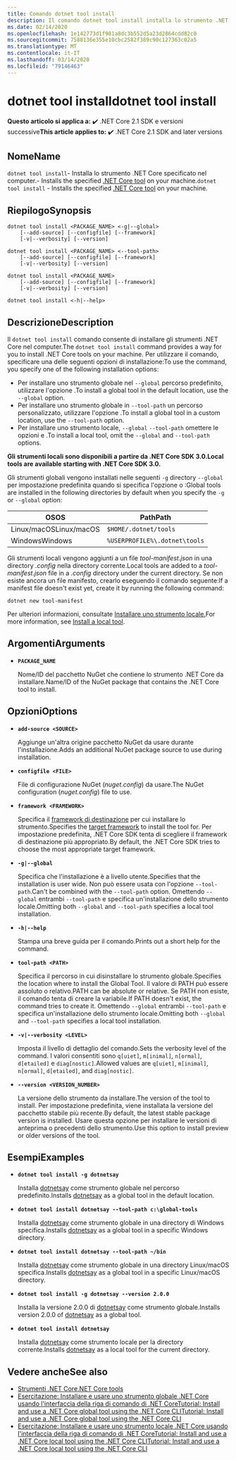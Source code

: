 ```yaml
---
title: Comando dotnet tool install
description: Il comando dotnet tool install installa lo strumento .NET Core specificato nel computer.
ms.date: 02/14/2020
ms.openlocfilehash: 1e142773d1f981a8dc3b552d5a23d2864cdd82c0
ms.sourcegitcommit: 7588136e355e10cbc2582f389c90c127363c02a5
ms.translationtype: MT
ms.contentlocale: it-IT
ms.lasthandoff: 03/14/2020
ms.locfileid: "79146463"
---
```

# <a name="dotnet-tool-install"></a><span data-ttu-id="5d8c4-103">dotnet tool install</span><span class="sxs-lookup"><span data-stu-id="5d8c4-103">dotnet tool install</span></span>

<span data-ttu-id="5d8c4-104">**Questo articolo si applica a:** ✔️ .NET Core 2.1 SDK e versioni successive</span><span class="sxs-lookup"><span data-stu-id="5d8c4-104">**This article applies to:** ✔️ .NET Core 2.1 SDK and later versions</span></span>

## <a name="name"></a><span data-ttu-id="5d8c4-105">Nome</span><span class="sxs-lookup"><span data-stu-id="5d8c4-105">Name</span></span>

<span data-ttu-id="5d8c4-106">`dotnet tool install`- Installa lo strumento .NET Core specificato nel computer.- Installs the specified [.NET Core tool](global-tools.md) on your machine.</span><span class="sxs-lookup"><span data-stu-id="5d8c4-106">`dotnet tool install` - Installs the specified [.NET Core tool](global-tools.md) on your machine.</span></span>

## <a name="synopsis"></a><span data-ttu-id="5d8c4-107">Riepilogo</span><span class="sxs-lookup"><span data-stu-id="5d8c4-107">Synopsis</span></span>

```dotnetcli
dotnet tool install <PACKAGE_NAME> <-g|--global>
    [--add-source] [--configfile] [--framework]
    [-v|--verbosity] [--version]

dotnet tool install <PACKAGE_NAME> <--tool-path>
    [--add-source] [--configfile] [--framework]
    [-v|--verbosity] [--version]

dotnet tool install <PACKAGE_NAME>
    [--add-source] [--configfile] [--framework]
    [-v|--verbosity] [--version]

dotnet tool install <-h|--help>
```

## <a name="description"></a><span data-ttu-id="5d8c4-108">Descrizione</span><span class="sxs-lookup"><span data-stu-id="5d8c4-108">Description</span></span>

<span data-ttu-id="5d8c4-109">Il `dotnet tool install` comando consente di installare gli strumenti .NET Core nel computer.</span><span class="sxs-lookup"><span data-stu-id="5d8c4-109">The `dotnet tool install` command provides a way for you to install .NET Core tools on your machine.</span></span> <span data-ttu-id="5d8c4-110">Per utilizzare il comando, specificare una delle seguenti opzioni di installazione:</span><span class="sxs-lookup"><span data-stu-id="5d8c4-110">To use the command, you specify one of the following installation options:</span></span>

* <span data-ttu-id="5d8c4-111">Per installare uno strumento globale nel `--global` percorso predefinito, utilizzare l'opzione .</span><span class="sxs-lookup"><span data-stu-id="5d8c4-111">To install a global tool in the default location, use the `--global` option.</span></span>
* <span data-ttu-id="5d8c4-112">Per installare uno strumento globale in `--tool-path` un percorso personalizzato, utilizzare l'opzione .</span><span class="sxs-lookup"><span data-stu-id="5d8c4-112">To install a global tool in a custom location,  use the `--tool-path` option.</span></span>
* <span data-ttu-id="5d8c4-113">Per installare uno strumento locale, `--global` `--tool-path` omettere le opzioni e .</span><span class="sxs-lookup"><span data-stu-id="5d8c4-113">To install a local tool, omit the `--global` and `--tool-path` options.</span></span>

<span data-ttu-id="5d8c4-114">**Gli strumenti locali sono disponibili a partire da .NET Core SDK 3.0.**</span><span class="sxs-lookup"><span data-stu-id="5d8c4-114">**Local tools are available starting with .NET Core SDK 3.0.**</span></span>

<span data-ttu-id="5d8c4-115">Gli strumenti globali vengono installati nelle seguenti `-g` directory `--global` per impostazione predefinita quando si specifica l'opzione o :</span><span class="sxs-lookup"><span data-stu-id="5d8c4-115">Global tools are installed in the following directories by default when you specify the `-g` or `--global` option:</span></span>

| <span data-ttu-id="5d8c4-116">OS</span><span class="sxs-lookup"><span data-stu-id="5d8c4-116">OS</span></span>          | <span data-ttu-id="5d8c4-117">Path</span><span class="sxs-lookup"><span data-stu-id="5d8c4-117">Path</span></span>                          |
|-------------|-------------------------------|
| <span data-ttu-id="5d8c4-118">Linux/macOS</span><span class="sxs-lookup"><span data-stu-id="5d8c4-118">Linux/macOS</span></span> | `$HOME/.dotnet/tools`         |
| <span data-ttu-id="5d8c4-119">Windows</span><span class="sxs-lookup"><span data-stu-id="5d8c4-119">Windows</span></span>     | `%USERPROFILE%\.dotnet\tools` |

<span data-ttu-id="5d8c4-120">Gli strumenti locali vengono aggiunti a un file *tool-manifest.json* in una directory *.config* nella directory corrente.</span><span class="sxs-lookup"><span data-stu-id="5d8c4-120">Local tools are added to a *tool-manifest.json* file in a *.config* directory under the current directory.</span></span> <span data-ttu-id="5d8c4-121">Se non esiste ancora un file manifesto, crearlo eseguendo il comando seguente:</span><span class="sxs-lookup"><span data-stu-id="5d8c4-121">If a manifest file doesn't exist yet, create it by running the following command:</span></span>

```dotnetcli
dotnet new tool-manifest
```

<span data-ttu-id="5d8c4-122">Per ulteriori informazioni, consultate [Installare uno strumento locale.](global-tools.md#install-a-local-tool)</span><span class="sxs-lookup"><span data-stu-id="5d8c4-122">For more information, see [Install a local tool](global-tools.md#install-a-local-tool).</span></span>

## <a name="arguments"></a><span data-ttu-id="5d8c4-123">Argomenti</span><span class="sxs-lookup"><span data-stu-id="5d8c4-123">Arguments</span></span>

- **`PACKAGE_NAME`**

  <span data-ttu-id="5d8c4-124">Nome/ID del pacchetto NuGet che contiene lo strumento .NET Core da installare.</span><span class="sxs-lookup"><span data-stu-id="5d8c4-124">Name/ID of the NuGet package that contains the .NET Core tool to install.</span></span>

## <a name="options"></a><span data-ttu-id="5d8c4-125">Opzioni</span><span class="sxs-lookup"><span data-stu-id="5d8c4-125">Options</span></span>

- **`add-source <SOURCE>`**

  <span data-ttu-id="5d8c4-126">Aggiunge un'altra origine pacchetto NuGet da usare durante l'installazione.</span><span class="sxs-lookup"><span data-stu-id="5d8c4-126">Adds an additional NuGet package source to use during installation.</span></span>

- **`configfile <FILE>`**

  <span data-ttu-id="5d8c4-127">File di configurazione NuGet (*nuget.config*) da usare.</span><span class="sxs-lookup"><span data-stu-id="5d8c4-127">The NuGet configuration (*nuget.config*) file to use.</span></span>

- **`framework <FRAMEWORK>`**

  <span data-ttu-id="5d8c4-128">Specifica il [framework di destinazione](../../standard/frameworks.md) per cui installare lo strumento.</span><span class="sxs-lookup"><span data-stu-id="5d8c4-128">Specifies the [target framework](../../standard/frameworks.md) to install the tool for.</span></span> <span data-ttu-id="5d8c4-129">Per impostazione predefinita, .NET Core SDK tenta di scegliere il framework di destinazione più appropriato.</span><span class="sxs-lookup"><span data-stu-id="5d8c4-129">By default, the .NET Core SDK tries to choose the most appropriate target framework.</span></span>

- **`-g|--global`**

  <span data-ttu-id="5d8c4-130">Specifica che l'installazione è a livello utente.</span><span class="sxs-lookup"><span data-stu-id="5d8c4-130">Specifies that the installation is user wide.</span></span> <span data-ttu-id="5d8c4-131">Non può essere usata con l'opzione `--tool-path`.</span><span class="sxs-lookup"><span data-stu-id="5d8c4-131">Can't be combined with the `--tool-path` option.</span></span> <span data-ttu-id="5d8c4-132">Omettendo `--global` entrambi `--tool-path` e specifica un'installazione dello strumento locale.</span><span class="sxs-lookup"><span data-stu-id="5d8c4-132">Omitting both `--global` and `--tool-path` specifies a local tool installation.</span></span>

- **`-h|--help`**

  <span data-ttu-id="5d8c4-133">Stampa una breve guida per il comando.</span><span class="sxs-lookup"><span data-stu-id="5d8c4-133">Prints out a short help for the command.</span></span>

- **`tool-path <PATH>`**

  <span data-ttu-id="5d8c4-134">Specifica il percorso in cui disinstallare lo strumento globale.</span><span class="sxs-lookup"><span data-stu-id="5d8c4-134">Specifies the location where to install the Global Tool.</span></span> <span data-ttu-id="5d8c4-135">Il valore di PATH può essere assoluto o relativo.</span><span class="sxs-lookup"><span data-stu-id="5d8c4-135">PATH can be absolute or relative.</span></span> <span data-ttu-id="5d8c4-136">Se PATH non esiste, il comando tenta di creare la variabile.</span><span class="sxs-lookup"><span data-stu-id="5d8c4-136">If PATH doesn't exist, the command tries to create it.</span></span> <span data-ttu-id="5d8c4-137">Omettendo `--global` entrambi `--tool-path` e specifica un'installazione dello strumento locale.</span><span class="sxs-lookup"><span data-stu-id="5d8c4-137">Omitting both `--global` and `--tool-path` specifies a local tool installation.</span></span>

- **`-v|--verbosity <LEVEL>`**

  <span data-ttu-id="5d8c4-138">Imposta il livello di dettaglio del comando.</span><span class="sxs-lookup"><span data-stu-id="5d8c4-138">Sets the verbosity level of the command.</span></span> <span data-ttu-id="5d8c4-139">I valori consentiti sono `q[uiet]`, `m[inimal]`, `n[ormal]`, `d[etailed]` e `diag[nostic]`.</span><span class="sxs-lookup"><span data-stu-id="5d8c4-139">Allowed values are `q[uiet]`, `m[inimal]`, `n[ormal]`, `d[etailed]`, and `diag[nostic]`.</span></span>

- **`--version <VERSION_NUMBER>`**

  <span data-ttu-id="5d8c4-140">La versione dello strumento da installare.</span><span class="sxs-lookup"><span data-stu-id="5d8c4-140">The version of the tool to install.</span></span> <span data-ttu-id="5d8c4-141">Per impostazione predefinita, viene installata la versione del pacchetto stabile più recente.</span><span class="sxs-lookup"><span data-stu-id="5d8c4-141">By default, the latest stable package version is installed.</span></span> <span data-ttu-id="5d8c4-142">Usare questa opzione per installare le versioni di anteprima o precedenti dello strumento.</span><span class="sxs-lookup"><span data-stu-id="5d8c4-142">Use this option to install preview or older versions of the tool.</span></span>

## <a name="examples"></a><span data-ttu-id="5d8c4-143">Esempi</span><span class="sxs-lookup"><span data-stu-id="5d8c4-143">Examples</span></span>

- **`dotnet tool install -g dotnetsay`**

  <span data-ttu-id="5d8c4-144">Installa [dotnetsay](https://www.nuget.org/packages/dotnetsay/) come strumento globale nel percorso predefinito.</span><span class="sxs-lookup"><span data-stu-id="5d8c4-144">Installs [dotnetsay](https://www.nuget.org/packages/dotnetsay/) as a global tool in the default location.</span></span>

- **`dotnet tool install dotnetsay --tool-path c:\global-tools`**

  <span data-ttu-id="5d8c4-145">Installa [dotnetsay](https://www.nuget.org/packages/dotnetsay/) come strumento globale in una directory di Windows specifica.</span><span class="sxs-lookup"><span data-stu-id="5d8c4-145">Installs [dotnetsay](https://www.nuget.org/packages/dotnetsay/) as a global tool in a specific Windows directory.</span></span>

- **`dotnet tool install dotnetsay --tool-path ~/bin`**

  <span data-ttu-id="5d8c4-146">Installa [dotnetsay](https://www.nuget.org/packages/dotnetsay/) come strumento globale in una directory Linux/macOS specifica.</span><span class="sxs-lookup"><span data-stu-id="5d8c4-146">Installs [dotnetsay](https://www.nuget.org/packages/dotnetsay/) as a global tool in a specific Linux/macOS directory.</span></span>

- **`dotnet tool install -g dotnetsay --version 2.0.0`**

  <span data-ttu-id="5d8c4-147">Installa la versione 2.0.0 di [dotnetsay](https://www.nuget.org/packages/dotnetsay/) come strumento globale.</span><span class="sxs-lookup"><span data-stu-id="5d8c4-147">Installs version 2.0.0 of [dotnetsay](https://www.nuget.org/packages/dotnetsay/) as a global tool.</span></span>

- **`dotnet tool install dotnetsay`**

  <span data-ttu-id="5d8c4-148">Installa [dotnetsay](https://www.nuget.org/packages/dotnetsay/) come strumento locale per la directory corrente.</span><span class="sxs-lookup"><span data-stu-id="5d8c4-148">Installs [dotnetsay](https://www.nuget.org/packages/dotnetsay/) as a local tool for the current directory.</span></span>

## <a name="see-also"></a><span data-ttu-id="5d8c4-149">Vedere anche</span><span class="sxs-lookup"><span data-stu-id="5d8c4-149">See also</span></span>

- [<span data-ttu-id="5d8c4-150">Strumenti .NET Core</span><span class="sxs-lookup"><span data-stu-id="5d8c4-150">.NET Core tools</span></span>](global-tools.md)
- [<span data-ttu-id="5d8c4-151">Esercitazione: Installare e usare uno strumento globale .NET Core usando l'interfaccia della riga di comando di .NET CoreTutorial: Install and use a .NET Core global tool using the .NET Core CLI</span><span class="sxs-lookup"><span data-stu-id="5d8c4-151">Tutorial: Install and use a .NET Core global tool using the .NET Core CLI</span></span>](global-tools-how-to-use.md)
- [<span data-ttu-id="5d8c4-152">Esercitazione: Installare e usare uno strumento locale .NET Core usando l'interfaccia della riga di comando di .NET CoreTutorial: Install and use a .NET Core local tool using the .NET Core CLI</span><span class="sxs-lookup"><span data-stu-id="5d8c4-152">Tutorial: Install and use a .NET Core local tool using the .NET Core CLI</span></span>](local-tools-how-to-use.md)
